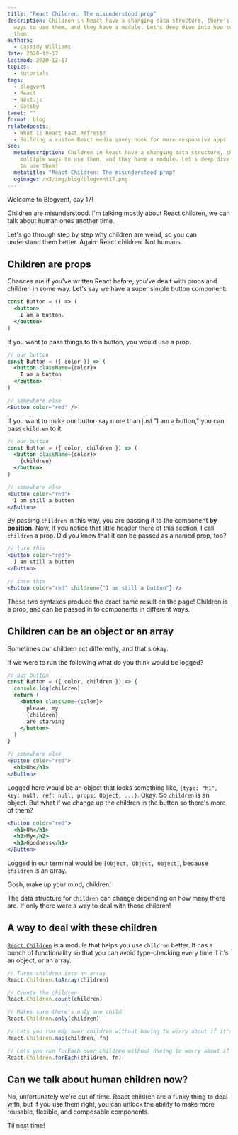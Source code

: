 ```yaml
---
title: "React Children: The misunderstood prop"
description: Children in React have a changing data structure, there's multiple
  ways to use them, and they have a module. Let's deep dive into how to use
  them!
authors:
  - Cassidy Williams
date: 2020-12-17
lastmod: 2020-12-17
topics:
  - tutorials
tags:
  - blogvent
  - React
  - Next.js
  - Gatsby
tweet: ""
format: blog
relatedposts:
  - What is React Fast Refresh?
  - Building a custom React media query hook for more responsive apps
seo:
  metadescription: Children in React have a changing data structure, there's
    multiple ways to use them, and they have a module. Let's deep dive into how
    to use them!
  metatitle: "React Children: The misunderstood prop"
  ogimage: /v3/img/blog/blogvent17.png
---
```

Welcome to Blogvent, day 17!

Children are misunderstood. I'm talking mostly about React children, we can talk about human ones another time.

Let's go through step by step why children are weird, so you can understand them better. Again: React children. Not humans.

## Children are props
Chances are if you've written React before, you've dealt with props and children in some way. Let's say we have a super simple button component:

```jsx
const Button = () => (
  <button>
    I am a button.
  </button>
)
```

If you want to pass things to this button, you would use a prop.

```jsx
// our button
const Button = ({ color }) => (
  <button className={color}>
    I am a button
  </button>
)

// somewhere else
<Button color="red" />
```

If you want to make our button say more than just "I am a button," you can pass `children` to it.

```jsx
// our button
const Button = ({ color, children }) => (
  <button className={color}>
    {children}
  </button>
)

// somewhere else
<Button color="red">
  I am still a button
</Button>
```

By passing `children` in this way, you are passing it to the component **by position**. Now, if you notice that little header there of this section, I call `children` a prop. Did you know that it can be passed as a named prop, too?

```jsx
// turn this
<Button color="red">
  I am still a button
</Button>

// into this
<Button color="red" children={"I am still a button"} />
```

These two syntaxes produce the exact same result on the page! Children is a prop, and can be passed in to components in different ways.

## Children can be an object or an array
Sometimes our children act differently, and that's okay.

If we were to run the following what do you think would be logged?

```jsx
// our button
const Button = ({ color, children }) => {
  console.log(children)
  return (
    <button className={color}>
      please, my
      {children}
      are starving
    </button>
  )
}

// somewhere else
<Button color="red">
  <h1>Oh</h1>
</Button>
```

Logged here would be an object that looks something like, `{type: "h1", key: null, ref: null, props: Object, ...}`. Okay. So `children` is an object. But what if we change up the children in the button so there's more of them?

```jsx
<Button color="red">
  <h1>Oh</h1>
  <h2>My</h2>
  <h3>Goodness</h3>
</Button>
```

Logged in our terminal would be `[Object, Object, Object]`, because `children` is an array.

Gosh, make up your mind, children!

The data structure for `children` can change depending on how many there are. If only there were a way to deal with these children!

## A way to deal with these children
[`React.Children`](https://reactjs.org/docs/react-api.html#reactchildren) is a module that helps you use `children` better. It has a bunch of functionality so that you can avoid type-checking every time if it's an object, or an array. 

```jsx
// Turns children into an array
React.Children.toArray(children)

// Counts the children
React.Children.count(children)

// Makes sure there's only one child
React.Children.only(children)

// Lets you run map over children without having to worry about if it's an object or not
React.Children.map(children, fn)

// Lets you run forEach over children without having to worry about if it's an object or not
React.Children.forEach(children, fn)
```

## Can we talk about human children now?
No, unfortunately we're out of time. React children are a funky thing to deal with, but if you use them right, you can unlock the ability to make more reusable, flexible, and composable components.

Til next time!
